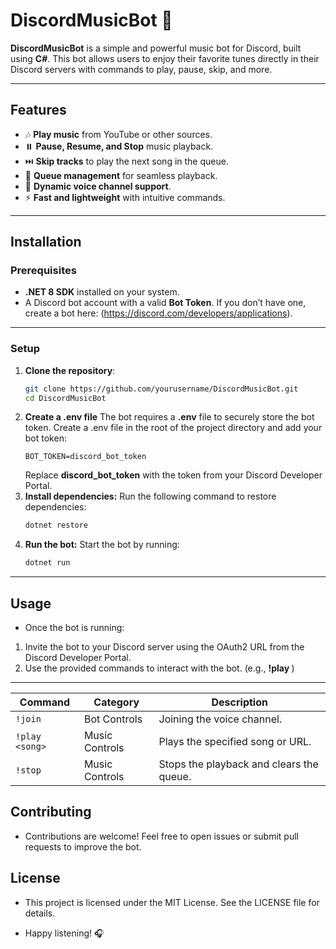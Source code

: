 # DiscordMusicBot 🎵

**DiscordMusicBot** is a simple and powerful music bot for Discord, built using **C#**. This bot allows users to enjoy their favorite tunes directly in their Discord servers with commands to play, pause, skip, and more.

---

## Features

- 🎶 **Play music** from YouTube or other sources.
- ⏸️ **Pause, Resume, and Stop** music playback.
- ⏭️ **Skip tracks** to play the next song in the queue.
- 📜 **Queue management** for seamless playback.
- 📢 **Dynamic voice channel support**.
- ⚡ **Fast and lightweight** with intuitive commands.

---

## Installation

### Prerequisites

- **.NET 8 SDK** installed on your system.
- A Discord bot account with a valid **Bot Token**. If you don’t have one, create a bot here: (https://discord.com/developers/applications).

---

### Setup

1. **Clone the repository**:
   ```bash
   git clone https://github.com/yourusername/DiscordMusicBot.git
   cd DiscordMusicBot
   ```
2. **Create a .env file**
	The bot requires a **.env** file to securely store the bot token. Create a .env file in the root of the project directory and add your bot token:
	```env
	BOT_TOKEN=discord_bot_token
	```
	Replace **discord_bot_token** with the token from your Discord Developer Portal.
3. **Install dependencies:**
	Run the following command to restore dependencies:
	```bash
	dotnet restore
	```
4. **Run the bot:**
	Start the bot by running:
	```bash
	dotnet run
	```

---

## Usage

- Once the bot is running:

1.	Invite the bot to your Discord server using the OAuth2 URL from the Discord Developer Portal.
2.  Use the provided commands to interact with the bot. (e.g., **!play <song name or URL>**)

---

| Command            | Category         | Description                                    |
|--------------------|------------------|------------------------------------------------|
| `!join`            | Bot Controls     | Joining the voice channel.                      |
| `!play <song>`     | Music Controls   | Plays the specified song or URL.              |
| `!stop`            | Music Controls   | Stops the playback and clears the queue.      |


## Contributing

- Contributions are welcome! Feel free to open issues or submit pull requests to improve the bot.

## License

- This project is licensed under the MIT License. See the LICENSE file for details.

- Happy listening! 🎧
